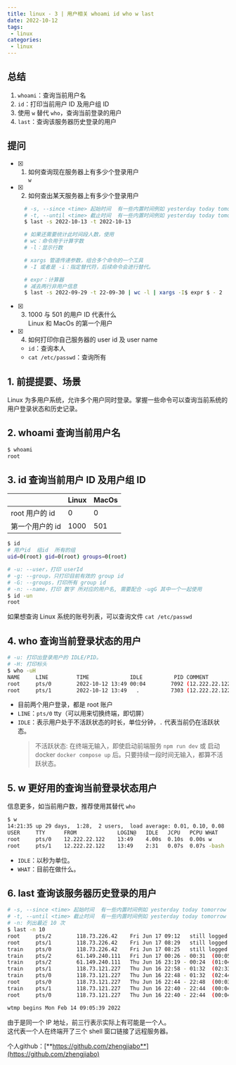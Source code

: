 ```yaml
---
title: linux - 3 | 用户相关 whoami id who w last
date: 2022-10-12
tags:
 - linux
categories: 
 - linux
---
```



## 总结
1. `whoami`：查询当前用户名
2. `id`：打印当前用户 ID 及用户组 ID
3. 使用 `w` 替代 `who`，查询当前登录的用户
4. `last`：查询该服务器历史登录的用户







## 提问
- [x] 1. 如何查询现在服务器上有多少个登录用户      
  `w`
- [x] 2. 如何查出某天服务器上有多少个登录用户 
  ```bash
    # -s, --since <time> 起始时间  有一些内置时间例如 yesterday today tomorrow  now +5min -5days
    # -t, --until <time> 截止时间  有一些内置时间例如 yesterday today tomorrow  now +5min -5days
    $ last -s 2022-10-13 -t 2022-10-13

    # 如果还需要统计此时间段人数，使用 
    # wc：命令用于计算字数
    # -l：显示行数

    # xargs 管道传递参数，组合多个命令的一个工具
    # -I 或者是 -i：指定替代符，后续命令会进行替代。

    # expr：计算器
    # 减去两行非用户信息
    $ last -s 2022-09-29 -t 22-09-30 | wc -l | xargs -I$ expr $ - 2
  ```      
 
- [x] 3. 1000 与 501 的用户 ID 代表什么      
    Linux 和 MacOs 的第一个用户
- [x] 4. 如何打印你自己服务器的 user id 及 user name
    - `id`：查询本人    
    - `cat /etc/passwd`：查询所有
    







## 1. 前提提要、场景
Linux 为多用户系统，允许多个用户同时登录。掌握一些命令可以查询当前系统的用户登录状态和历史记录。





## 2. whoami 查询当前用户名
```bash
$ whoami
root
```




## 3. id 查询当前用户 ID 及用户组 ID

|                 | Linux | MacOs |
| --------------- | ----- | ----- |
| root 用户的 id  | 0     | 0     |
| 第一个用户的 id | 1000  | 501   |

```bash
$ id
# 用户id  组id  所有的组
uid=0(root) gid=0(root) groups=0(root)

# -u: --user，打印 userId
# -g: --group，只打印目前有效的 group id
# -G: --groups，打印所有 group id
# -n: --name，打印 数字 所对应的用户名, 需要配合 -ugG 其中一个一起使用
$ id -un
root
```

如果想查询 Linux 系统的账号列表，可以查询文件 `cat /etc/passwd`




## 4. who 查询当前登录状态的用户
```bash
# -u: 打印出登录用户的 IDLE/PID。
# -H: 打印标头
$ who -uH
NAME     LINE         TIME             IDLE          PID COMMENT
root     pts/0        2022-10-12 13:49 00:04        7092 (12.222.22.122)
root     pts/1        2022-10-12 13:49   .          7303 (12.222.22.122)
```
- 目前两个用户登录，都是 root 账户
- `LINE`：`pts/0`  tty（可以用来切换终端，即切屏）
- `IDLE`：表示用户处于不活跃状态的时长，单位分钟，`.` 代表当前仍在活跃状态。
    > 不活跃状态: 在终端无输入，即使启动前端服务 `npm run dev` 或 启动 docker `docker compose up` 后。只要持续一段时间无输入，都算不活跃状态。




## 5. w 更好用的查询当前登录状态用户
信息更多，如当前用户数，推荐使用其替代 `who`
```bash
$ w
14:21:35 up 29 days,  1:28,  2 users,  load average: 0.01, 0.10, 0.08
USER     TTY      FROM             LOGIN@   IDLE   JCPU   PCPU WHAT
root     pts/0    12.222.22.122    13:49    4.00s  0.10s  0.00s w
root     pts/1    12.222.22.122    13:49    2:31   0.07s  0.07s -bash
```
- `IDLE`：以秒为单位。
- `WHAT`：目前在做什么。


## 6. last 查询该服务器历史登录的用户
```bash
# -s, --since <time> 起始时间  有一些内置时间例如 yesterday today tomorrow  now +5min -5days
# -t, --until <time> 截止时间  有一些内置时间例如 yesterday today tomorrow  now +5min -5days
# -n: 列出最近 10 次
$ last -n 10
root     pts/2        118.73.226.42    Fri Jun 17 09:12   still logged in
root     pts/1        118.73.226.42    Fri Jun 17 08:29   still logged in
train    pts/0        118.73.226.42    Fri Jun 17 08:25   still logged in
train    pts/2        61.149.240.111   Fri Jun 17 00:26 - 00:31  (00:05)
train    pts/2        61.149.240.111   Thu Jun 16 23:19 - 00:24  (01:04)
train    pts/1        118.73.121.227   Thu Jun 16 22:58 - 01:32  (02:33)
train    pts/0        118.73.121.227   Thu Jun 16 22:48 - 01:32  (02:44)
root     pts/0        118.73.121.227   Thu Jun 16 22:44 - 22:48  (00:03)
train    pts/1        118.73.121.227   Thu Jun 16 22:40 - 22:44  (00:04)
root     pts/0        118.73.121.227   Thu Jun 16 22:40 - 22:44  (00:04)

wtmp begins Mon Feb 14 09:05:39 2022
```     
由于是同一个 IP 地址，前三行表示实际上有可能是一个人。         
这代表一个人在终端开了三个 shell 窗口链接了远程服务器。





个人github：[**https://github.com/zhengjiabo**](https://github.com/zhengjiabo) 

